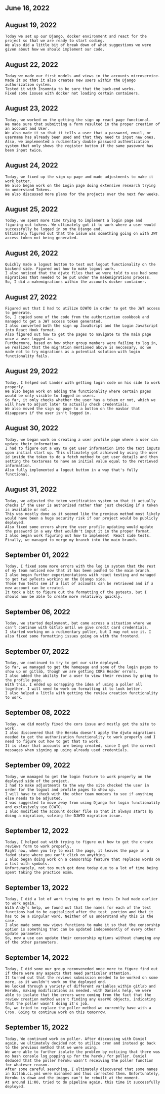## June 16, 2022

## August 19, 2022
    Today we set up our Django, docker environment and react for the project so that we are ready to start coding. 
    We also did a little bit of break down of what suggestions we were given about how we should implement our code.
## August 22, 2022
    Today we made our first models and views in the accounts microservice.
    Made it so that it also creates new users within the Django authorization system.
    Tested it with Insomnia to be sure that the back-end works.
    Fixed some issues with docker not loading certain containers.

## August 23, 2022
    Today, we worked on the getting the sign up react page functional.
    We made sure that submitting a form resulted in the proper creation of an account and User.
    We also made it so that it tells a user that a password, email, or username has already been used and that they need to input new ones.
    Also, we implemented a rudimentary double password authentication system that only shows the register button if the same password has been input twice.

## August 24, 2022
    Today, we fixed up the sign up page and made adjustments to make it work better.
    We also began work on the Login page doing extensive research trying to understand Tokens.
    We also discussed more plans for the projects over the next few weeks.

## August 25, 2022
    Today, we spent more time trying to implement a login page and figuring out tokens. We ultimately got it to work where a user would successfully be logged in on the Django end.
    Ultimately figured out that the issue was something going on with JWT access token not being generated.

## August 26, 2022
    Quickly made a logout button to test out logout functionality on the backend side. Figured out how to make logout work.
    I also noticed that the djwto files that we were told to use had some migrations that needed to be put under the makemigrations process.
    So, I did a makemigrations within the accounts docker container.

## August 27, 2022
    Figured out that I had to utilize DJWTO in order to get the JWT access to generate.
    So, I copied some of the code from the authorization cookbook and managed to get a JWT access token generated.
    I also converted both the sign up JavaScript and the Login JavaScript into React Hook format.
    Also figured out how to get the pages to navigate to the main page once a user logged in.
    Furthermore, based on how other group members were failing to log in, we realized that the migration mentioned above is neccesary, so we made not to try migrations as a potential solution with login functionality fails.

## August 29, 2022
    Today, I helped out Lander with getting login code on his side to work properly.
    We also began work on adding the functionality where certain pages would be only visible to logged in users.
    So far, it only checks whether the user has a token or not, which we will have to adjust later to actually check credentials. 
    We also moved the sign up page to a button on the navbar that disappears if the user isn't logged in.

## August 30, 2022
    Today, we began work on creating a user profile page where a user can update their information.
    I had to figure out a way to get user information into the text inputs upon initial start up. This ultimately got achieved by using the user id inside the token to do a fetch method to get user details and then setting the textareas to have an initial value equal to the retrieved information.
    Also fully implemented a logout button in a way that's fully functional.

## August 31, 2022
    Today, we adjusted the token verification system so that it actually checks if the user is authorized rather than just checking if a token is available or not.
    This was mostly done as it seemed like the previous method most likely would have been a huge security risk if our project would be publicly deployed.
    Also fixed some errors where the user profile updating would update the password in a way that wouldn't input it in the proper format.
    I also began work figuring out how to implement  React side tests. Finally, we managed to merge my branch into the main branch.

## September 01, 2022
    Today, I fixed some more errors with the log in system that the rest of my team noticed now that it has been pushed to the main branch.
    I also began further experimentations with react testing and managed to get two pyTests working on the Django side.
    Those two tests see if a list of accounts can be retrieved and if a new account can be created.
    It took a bit to figure out the formatting of the pytests, but I should now be able to create more relatively quickly.

## September 06, 2022 
    Today, we started deployment, but came across a situation where we can't continue with Gitlab until we give credit card credentials.
    I started working on a rudimentary poller, but I may not use it. I also fixed some formatting issues going on with the frontend.

## September 07, 2022
    Today, we continued to try to get our site deployed.
    So far, we managed to get the homepage and some of the login pages to show up on gitlab, though we are getting CORS Header errors.
    I also added the ability for a user to view their reviews by going to the profile page.
    With this, I ended up scrapping the idea of using a poller all together. I will need to work on formatting it to look better.
    I also helped a little with getting the review creation functionality to work.

## September 08, 2022
    Today, we did mostly fixed the cors issue and mostly got the site to work.
    I also discovered that the Heroku doesn't apply the djwto migrations needed to get the authorization functionality to work properly and I need to figure out how to get that to work.
    It is clear that accounts are being created, since I get the correct messages when signing up using already used credentials. 

## September 09, 2022
    Today, we managed to get the login feature to work properly on the deployed side of the project.
    I had to make adjustments to the way the site checked the user in order for the logout and profile pages to show up.
    I will have to check with the other team members to see if anything else needs to be adjusted.
    I was suggested to move away from using Django for login functionality and exclusively use DJWTO.
    I also modified the account docker file so that it always starts by doing a migration, solving the DJWTO migration issue.

## September 12, 2022
    Today, I helped out with trying to figure out how to get the create reviews form to work properly.
    Right now, when you try to exit the page, it leaves the page in a faded state where you can't click on anything.
    I also began doing work on a censorship feature that replaces words on a list with symbols.
    Unfortunately, not too much got done today due to a lot of time being spent taking the practice exam.

## September 13, 2022
    Today, I did a lot of work trying to get my tests In had made earlier to work again.
    With Andy's help, we found out that the names for each of the test functions had to be capitalized after the test_ portion and that it has to be a singular word. Neither of us understand why this is the case.
    I also made some new views functions to make it so that the censorship option is something that can be updated independently of every other update parameter.
    So, now a use can update their censorship options without changing any of the other parameters.

## September 14, 2022

    Today, I did some our group reconveneded once more to figure find out if there were any aspects that need particular attention.
    It turned out that the reviews submission needed to be worked on some more, as it wouldn't work on the deployed end.
    We looked through a variety of different variables within gitlab and Heroku, making modifications as needed. with Daniels help, we were able to isolate that the errors were coming from the fact that the review creation method wasn't finding any userVO objects, indicating that the poller wasn't doing it's job.
    So, we tried to replace the poller method we currently have with a Cron. Going to continue work on this tomorrow. 
## September 15, 2022
    Today, We continued work on poller. After discussing with Daniel again, we ultimately decided not to utilize cron and instead go back to the previous method that we were using.
    We were able to further isolate the problem by noticing that there was no bash console log popping up for the heroku for poller. Daniel deduced that the poller heroku wasn't receiving the poller function for whatever reason.
    After some careful searching, I ultimately discovered that some names in Gitlab.ci.yml were misnamed and thus corrected them. Unfortunately, Heroku is down and the images can't be rebuilt at the moment.
    At around 11:00, tried to do pipeline again, this time it successfully deployed. 